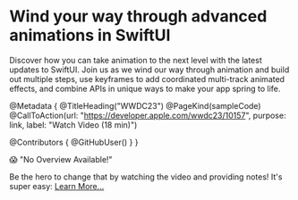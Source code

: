 # Wind your way through advanced animations in SwiftUI

Discover how you can take animation to the next level with the latest updates to SwiftUI. Join us as we wind our way through animation and build out multiple steps, use keyframes to add coordinated multi-track animated effects, and combine APIs in unique ways to make your app spring to life.

@Metadata {
   @TitleHeading("WWDC23")
   @PageKind(sampleCode)
   @CallToAction(url: "https://developer.apple.com/wwdc23/10157", purpose: link, label: "Watch Video (18 min)")

   @Contributors {
      @GitHubUser(<replace this with your GitHub handle>)
   }
}

😱 "No Overview Available!"

Be the hero to change that by watching the video and providing notes! It's super easy:
 [Learn More…](https://wwdcnotes.github.io/WWDCNotes/documentation/wwdcnotes/contributing)
